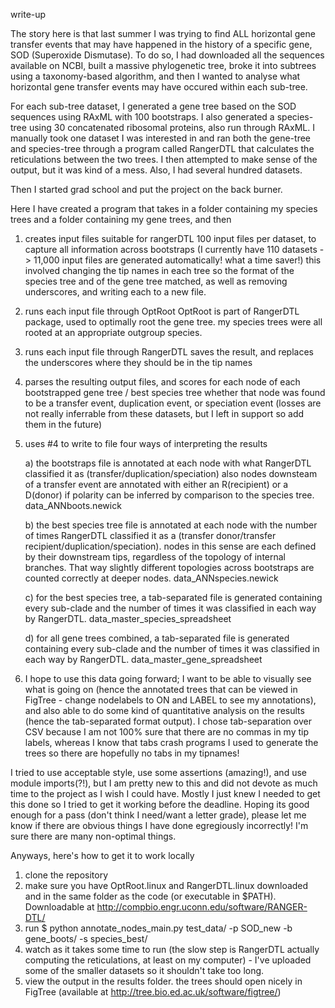 write-up

The story here is that last summer I was trying to find ALL horizontal gene transfer events that may have happened in the history of a specific gene, SOD (Superoxide Dismutase). To do so, I had downloaded all the sequences available on NCBI, built a massive phylogenetic tree, broke it into subtrees using a taxonomy-based algorithm, and then I wanted to analyse what horizontal gene transfer events may have occured within each sub-tree.

For each sub-tree dataset, I generated a gene tree based on the SOD sequences using RAxML with 100 bootstraps. I also generated a species-tree using 30 concatenated ribosomal proteins, also run through RAxML. I manually took one dataset I was interested in and ran both the gene-tree and species-tree through a program called RangerDTL that calculates the reticulations between the two trees. I then attempted to make sense of the output, but it was kind of a mess. Also, I had several hundred datasets.

Then I started grad school and put the project on the back burner.

Here I have created a program that takes in a folder containing my species trees and a folder containing my gene trees, and then 

1) creates input files suitable for rangerDTL 
	100 input files per dataset, to capture all information across bootstraps
	(I currently have 110 datasets -> 11,000 input files are generated automatically! what a time saver!)
	this involved changing the tip names in each tree so the format of the species tree and of the gene tree matched, as well as removing underscores, and writing each to a new file.

2) runs each input file through OptRoot 
	OptRoot is part of RangerDTL package, used to optimally root the gene tree. 
	my species trees were all rooted at an appropriate outgroup species.

3) runs each input file through RangerDTL
	saves the result, and replaces the underscores where they should be in the tip names

4) parses the resulting output files, and scores for each node of each bootstrapped gene tree / best species tree whether that node was found to be a transfer event, duplication event, or speciation event (losses are not really inferrable from these datasets, but I left in support so add them in the future)

5) uses #4 to write to file four ways of interpreting the results

	a) the bootstraps file is annotated at each node with what RangerDTL classified it as (transfer/duplication/speciation)
		also nodes downsteam of a transfer event are annotated with either an R(recipient) or a D(donor) if polarity can be inferred by comparison to the species tree. data_ANNboots.newick

	b) the best species tree file is annotated at each node with the number of times RangerDTL classified it as a (transfer donor/transfer recipient/duplication/speciation). nodes in this sense are each defined by their downstream tips, regardless of the topology of internal branches. That way slightly different topologies across bootstraps are counted correctly at deeper nodes. data_ANNspecies.newick

	c) for the best species tree, a tab-separated file is generated containing every sub-clade and the number of times it was classified in each way by RangerDTL. data_master_species_spreadsheet

	d) for all gene trees combined, a tab-separated file is generated containing every sub-clade and the number of times it was classified in each way by RangerDTL. data_master_gene_spreadsheet

6) I hope to use this data going forward; I want to be able to visually see what is going on (hence the annotated trees that can be viewed in FigTree - change nodelabels to ON and LABEL to see my annotations), and also able to do some kind of quantitative analysis on the results (hence the tab-separated format output). I chose tab-separation over CSV because I am not 100% sure that there are no commas in my tip labels, whereas I know that tabs crash programs I used to generate the trees so there are hopefully no tabs in my tipnames!

I tried to use acceptable style, use some assertions (amazing!), and use module imports(?!), but I am pretty new to this and did not devote as much time to the project as I wish I could have. Mostly I just knew I needed to get this done so I tried to get it working before the deadline. Hoping its good enough for a pass (don't think I need/want a letter grade), please let me know if there are obvious things I have done egregiously incorrectly! I'm sure there are many non-optimal things.


Anyways, here's how to get it to work locally

1. clone the repository
2. make sure you have OptRoot.linux and RangerDTL.linux downloaded and in the same folder as the code (or executable in $PATH). Downloadable at http://compbio.engr.uconn.edu/software/RANGER-DTL/
3. run $  python annotate_nodes_main.py test_data/ -p SOD_new -b gene_boots/ -s species_best/
4. watch as it takes some time to run (the slow step is RangerDTL actually computing the reticulations, at least on my computer) - I've uploaded some of the smaller datasets so it shouldn't take too long.
5. view the output in the results folder. the trees should open nicely in FigTree (available at http://tree.bio.ed.ac.uk/software/figtree/)
